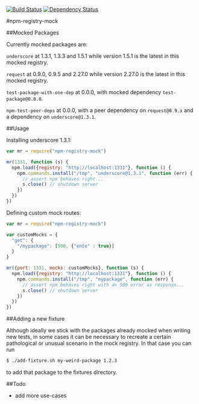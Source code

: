 [![Build Status](https://travis-ci.org/npm/npm-registry-mock.png?branch=master)](https://travis-ci.org/npm/npm-registry-mock)
[![Dependency Status](https://gemnasium.com/npm/npm-registry-mock.png)](https://gemnasium.com/npm/npm-registry-mock)

#npm-registry-mock

##Mocked Packages

Currently mocked packages are:

`underscore` at 1.3.1, 1.3.3 and 1.5.1 while version 1.5.1 is the latest in this mocked registry.

`request` at 0.9.0, 0.9.5 and 2.27.0 while version 2.27.0 is the latest in this mocked registry.

`test-package-with-one-dep` at 0.0.0, with mocked dependency `test-package@0.0.0`.

`npm-test-peer-deps` at 0.0.0, with a peer dependency on `request@0.9.x` and a dependency on `underscore@1.3.1`.

##Usage

Installing underscore 1.3.1:

```javascript
var mr = require("npm-registry-mock")

mr(1331, function (s) {
  npm.load({registry: "http://localhost:1331"}, function () {
    npm.commands.install("/tmp", "underscore@1.3.1", function (err) {
      // assert npm behaves right...
      s.close() // shutdown server
    })
  })
})
```

Defining custom mock routes:

```javascript
var mr = require("npm-registry-mock")

var customMocks = {
  "get": {
    "/mypackage": [500, {"ente" : true}]
  }
}

mr({port: 1331, mocks: customMocks}, function (s) {
  npm.load({registry: "http://localhost:1331"}, function () {
    npm.commands.install("/tmp", "mypackage", function (err) {
      // assert npm behaves right with an 500 error as response...
      s.close() // shutdown server
    })
  })
})
```

##Adding a new fixture

Although ideally we stick with the packages already mocked when writing new tests, in some cases it can be necessary to recreate a certain pathological or unusual scenario in the mock registry. In that case you can run

```sh
$ ./add-fixture.sh my-weird-package 1.2.3
```

to add that package to the fixtures directory.

##Todo

 - add more use-cases
